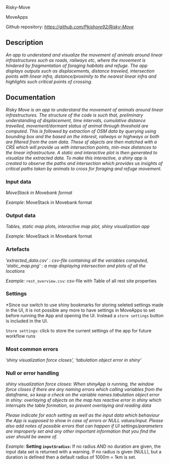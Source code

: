 Risky-Move

MoveApps

Github repository: *https://github.com/Pkishore92/Risky-Move*

## Description
*An app to understand and visualize the movement of animals around linear infrastructures such as roads, railways etc, where the movement is hindered by fragmentation of foraging habitats and refuge. The app displays outputs such as displacements, distance traveled, intersection points with linear infra, distance/proximity to the nearest linear infra and highlights such critical points of crossing.*

## Documentation
*Risky Move is an app to understand the movement of animals around linear infrastructures. The structure of the code is such that, preliminary understanding of displacement, time intervals, cumulative distance travelled, movement/dormant status of animal through threshold are computed. This is followed by extraction of OSM data by querying using bounding box and the based on the interest, railways or highways or both are filtered from the osm data. These sf objects are then matched with a CRS which will provide us with intersection points, min-max distances to the linear infrastructure. A static and interactive plot is then generated to visualize the extracted data. To make this interactive, a shiny app is created to observe the paths and intersection which provides us insights of critical paths taken by animals to cross for foraging and refuge movement.*

### Input data
*MoveStack in Movebank format*

*Example*: MoveStack in Movebank format

### Output data
*Tables, static map plots, interactive map plot, shiny visualization app*

*Example:* MoveStack in Movebank format

### Artefacts
*’extracted_data.csv’ : csv-file containing all the variables computed, ‘static_map.png’ : a map displaying intersection and plots of all the locations*

*Example:* `rest_overview.csv`: csv-file with Table of all rest site properties

### Settings
*Since our switch to use shiny bookmarks for storing seleted settings made in the UI, it is not possible any more to have settings in MoveApps to set before running the App and opening the UI. Instead a `store settings` button is included in the UI.

`Store settings`: click to store the current settings of the app for future workflow runs

### Most common errors
*’shiny visualization force closes’, ‘tabulation object error in shiny’*


### Null or error handling
*shiny visualization force closes: When shinyApp is running, the window force closes if there are any naming errors which calling variables from the dataframe, so keep a check on the variable names.tabulation object error in shiny: overlaying sf objects on the map has reactive error in shiny which interrupts the table formation, so prevent overlaying and reading data*

*Please indicate for each setting as well as the input data which behaviour the App is supposed to show in case of errors or NULL values/input. Please also add notes of possible errors that can happen if UI settings/parameters are improperly set and any other important information that you find the user should be aware of.*

*Example:* **Setting `input$radius`:** If no radius AND no duration are given, the input data set is returned with a warning. If no radius is given (NULL), but a duration is defined then a default radius of 1000m = 1km is set. 

